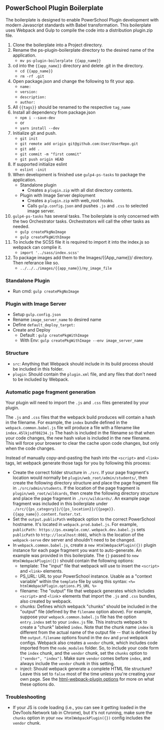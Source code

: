 
## PowerSchool Plugin Boilerplate

The boilerplate is designed to enable PowerSchool Plugin development with modern Javascript standards with Babel transformation. This boilerplate uses Webpack and Gulp to compile the code into a distribution plugin.zip file. 

1. Clone the boilerplate into a Project directory.
2. Rename the ps-plugin-boilerplate directory to the desired name of the application. 
	- `mv ps-plugin-boilerplate {{app_name}}`
3. cd into the `{{app_name}}` directory and delete .git in the directory. 
	- `cd {{app_name}}`
	- `rm -rf .git`
4. Open package.json and change the following to fit your app.
	- `name:`
	- `version:`
	- `description:`
	- `author:`
5. All `{{tags}}` should be renamed to the respective `tag_name`
6. Install all dependency from package.json
	- `npm i --save-dev`
	- or
	- `yarn install --dev`
7. Initialize git and push. 
	- `git init`
	- `git remote add origin git@github.com:User/UserRepo.git`
	- `git add .`
	- `git commit -m "first commit"`
	- `git push origin HEAD`
8. If supported initialize eslint
	- `eslint -init`
9. When development is finished use `gulp4-ps-tasks` to package the application.  
	- Standalone plugin 
		- Creates a `plugin.zip` with all dist directory contents.
	- Plugin with Image Server deployment
		- Creates a `plugin.zip` with web_root hooks.
		- Calls `gulp.config.json` and pushes `.js` and `.css` to selected image server.
10. `gulp4-ps-tasks` has several tasks. The boilerplate is only concerned with the two Orchestrator tasks. Orchestrators will call the other tasks as needed.
	- `gulp createPkgNoImage`
	- `gulp createPkgWithImage`
11. To include the SCSS file it is required to import it into the index.js so webpack can complie it.
	- `import '../sass/index.scss'`
12. To package images add them to the Images/{{App_name}}/ directory. Then referance like so.
	- `../../../images/{{app_name}}/my_image_file`

### Standalone Plugin

- Run cmd: `gulp createPkgNoImage`

### Plugin with Image Server

- Setup `gulp.config.json`
- Rename `image_server_name` to desired name
- Define `default_deploy_target:`
- Create and Deploy
	- Default : `gulp createPkgWithImage`
	- With Env: `gulp createPkgWithImage --env image_server_name`

### Structure
- `src`: Anything that Webpack should include in its build process should be included in this folder. 
- `plugin`: Should contain the `plugin.xml` file, and any files that don't need to be included by Webpack.

### Automatic page fragment generation

Your plugin will need to import the `.js` and `.css` files generated by your plugin. 

The `.js` and `.css` files that the webpack build produces will contain a hash in the filename. For example, the `index` bundle defined in the `webpack.common.babel.js` file will produce a file with a filename like `index.45lkjsdf08234.js` The hash is included in the filename so that when your code changes, the new hash value is included in the new filename. This will force your browser to clear the cache upon code changes, but only when the code changes.

Instead of manually copy-and-pasting the hash into the `<script>` and `<link>` tags, let webpack generate those tags for you by following this process:

- Create the correct folder structure in `./src`. If your page fragment's location would normally be `plugin/web_root/admin/students/`, then create the following directory structure and place the page fragment file in `./src/admin/students`. If the location of the page fragment is `plugin/web_root/wildcards`, then create the following directory structure and place the page fragment in `./src/wildcards/`. An example page fragment was included in this boilerplate under `./src/{{ps_category}}/{{ps_location}}/{{page}}.{{app_name}}.content.footer.txt`.
- Set the `output.publicPath` webpack option to the correct PowerSchool hostname. It's located in `webpack.prod.babel.js`. For example, `publicPath: https://ps.example.com/`. `webpack.dev.babel.js` sets `publicPath` to `http://localhost:8081`, which is the location of the `webpack-serve` dev server and shouldn't need to be changed. 
- In `webpack.common.babel.js`, create a `new HtmlWebpackPlugin({})` plugin instance for each page fragment you want to auto-generate. An example was provided in this boilerplate. The `{}` passed to `new HtmlWebpackPlugin({})` should contain the following options:
	- template: The "input" file that webpack will use to insert the `<script>` and `<link>` elements.
	- PS_URL: URL to your PowerSchool instance. Usable as a "context variable" within the `template` file by using this syntax: `<%= htmlWebpackPlugin.options.PS_URL %>`
	- filename: The "output" file that webpack generates which includes `<script>` and `<link`> elements that import the `.js` and `.css` bundles, also created by webpack.
	- chunks: Defines which webpack "chunks" should be included in the "output" file (defined by the `filename` option above). For example, suppose your `webpack.common.babel.js` file has the option `entry.index` set to your `index.js` file. This instructs webpack to create a "chunk" labeled `index`. Note that the chunk name `index` is different from the actual name of the output file -- that is defined by the `output.filename` options found in the `dev` and `prod` webpack configs. Webpack also creates a `vendor` chunk, which includes code imported from the `node_modules` folder. So, to include your code form the `index` chunk, and the `vendor` chunk, set the `chunks` option to `["vendor", "index"]`. Make sure `vendor` comes before `index`, and always include the `vendor` chunk in this setting.
	- inject: Should webpack generate a complete HTML file structure? Leave this set to `false` most of the time unless you're creating your own page.
 See the [html-webpack-plugin options](https://github.com/jantimon/html-webpack-plugin#options) for more on what these options do.

 ### Troubleshooting
- If your JS is code loading (i.e., you can see it getting loaded in the DevTools:Network tab in Chrome), but it's not running, make sure the `chunks` option in your `new HtmlWebpackPlugin({})` config includes the `vendor` chunk.

